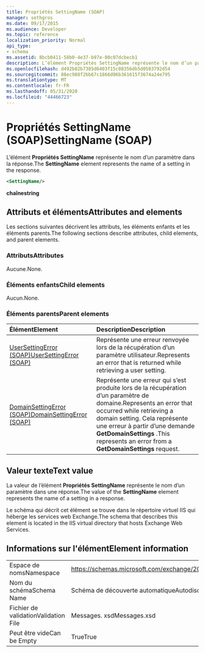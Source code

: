 ```yaml
---
title: Propriétés SettingName (SOAP)
manager: sethgros
ms.date: 09/17/2015
ms.audience: Developer
ms.topic: reference
localization_priority: Normal
api_type:
- schema
ms.assetid: 8bcb0411-58b0-4e37-b97e-00c07dcbecb1
description: L’élément Propriétés SettingName représente le nom d’un paramètre dans la réponse.
ms.openlocfilehash: d492b82b7385d6403f15c08356db5d0503792d54
ms.sourcegitcommit: 88ec988f2bb67c1866d06b361615f3674a24e795
ms.translationtype: MT
ms.contentlocale: fr-FR
ms.lasthandoff: 05/31/2020
ms.locfileid: "44466723"
---
```

# <a name="settingname-soap"></a><span data-ttu-id="12a48-103">Propriétés SettingName (SOAP)</span><span class="sxs-lookup"><span data-stu-id="12a48-103">SettingName (SOAP)</span></span>

<span data-ttu-id="12a48-104">L’élément **Propriétés SettingName** représente le nom d’un paramètre dans la réponse.</span><span class="sxs-lookup"><span data-stu-id="12a48-104">The **SettingName** element represents the name of a setting in the response.</span></span> 
  
```XML
<SettingName/>
```

 <span data-ttu-id="12a48-105">**chaîne**</span><span class="sxs-lookup"><span data-stu-id="12a48-105">**string**</span></span>
## <a name="attributes-and-elements"></a><span data-ttu-id="12a48-106">Attributs et éléments</span><span class="sxs-lookup"><span data-stu-id="12a48-106">Attributes and elements</span></span>

<span data-ttu-id="12a48-107">Les sections suivantes décrivent les attributs, les éléments enfants et les éléments parents.</span><span class="sxs-lookup"><span data-stu-id="12a48-107">The following sections describe attributes, child elements, and parent elements.</span></span>
  
### <a name="attributes"></a><span data-ttu-id="12a48-108">Attributs</span><span class="sxs-lookup"><span data-stu-id="12a48-108">Attributes</span></span>

<span data-ttu-id="12a48-109">Aucune.</span><span class="sxs-lookup"><span data-stu-id="12a48-109">None.</span></span>
  
### <a name="child-elements"></a><span data-ttu-id="12a48-110">Éléments enfants</span><span class="sxs-lookup"><span data-stu-id="12a48-110">Child elements</span></span>

<span data-ttu-id="12a48-111">Aucun.</span><span class="sxs-lookup"><span data-stu-id="12a48-111">None.</span></span>
  
### <a name="parent-elements"></a><span data-ttu-id="12a48-112">Éléments parents</span><span class="sxs-lookup"><span data-stu-id="12a48-112">Parent elements</span></span>

|<span data-ttu-id="12a48-113">**Élément**</span><span class="sxs-lookup"><span data-stu-id="12a48-113">**Element**</span></span>|<span data-ttu-id="12a48-114">**Description**</span><span class="sxs-lookup"><span data-stu-id="12a48-114">**Description**</span></span>|
|:-----|:-----|
|[<span data-ttu-id="12a48-115">UserSettingError (SOAP)</span><span class="sxs-lookup"><span data-stu-id="12a48-115">UserSettingError (SOAP)</span></span>](usersettingerror-soap.md) <br/> |<span data-ttu-id="12a48-116">Représente une erreur renvoyée lors de la récupération d’un paramètre utilisateur.</span><span class="sxs-lookup"><span data-stu-id="12a48-116">Represents an error that is returned while retrieving a user setting.</span></span>  <br/> |
|[<span data-ttu-id="12a48-117">DomainSettingError (SOAP)</span><span class="sxs-lookup"><span data-stu-id="12a48-117">DomainSettingError (SOAP)</span></span>](domainsettingerror-soap.md) <br/> |<span data-ttu-id="12a48-118">Représente une erreur qui s’est produite lors de la récupération d’un paramètre de domaine.</span><span class="sxs-lookup"><span data-stu-id="12a48-118">Represents an error that occurred while retrieving a domain setting.</span></span> <span data-ttu-id="12a48-119">Cela représente une erreur à partir d’une demande **GetDomainSettings** .</span><span class="sxs-lookup"><span data-stu-id="12a48-119">This represents an error from a **GetDomainSettings** request.</span></span>  <br/> |
   
## <a name="text-value"></a><span data-ttu-id="12a48-120">Valeur texte</span><span class="sxs-lookup"><span data-stu-id="12a48-120">Text value</span></span>

<span data-ttu-id="12a48-121">La valeur de l’élément **Propriétés SettingName** représente le nom d’un paramètre dans une réponse.</span><span class="sxs-lookup"><span data-stu-id="12a48-121">The value of the **SettingName** element represents the name of a setting in a response.</span></span> 
  
<span data-ttu-id="12a48-122">Le schéma qui décrit cet élément se trouve dans le répertoire virtuel IIS qui héberge les services web Exchange.</span><span class="sxs-lookup"><span data-stu-id="12a48-122">The schema that describes this element is located in the IIS virtual directory that hosts Exchange Web Services.</span></span>
  
## <a name="element-information"></a><span data-ttu-id="12a48-123">Informations sur l'élément</span><span class="sxs-lookup"><span data-stu-id="12a48-123">Element information</span></span>

|||
|:-----|:-----|
|<span data-ttu-id="12a48-124">Espace de noms</span><span class="sxs-lookup"><span data-stu-id="12a48-124">Namespace</span></span>  <br/> |https://schemas.microsoft.com/exchange/2010/Autodiscover  <br/> |
|<span data-ttu-id="12a48-125">Nom du schéma</span><span class="sxs-lookup"><span data-stu-id="12a48-125">Schema Name</span></span>  <br/> |<span data-ttu-id="12a48-126">Schéma de découverte automatique</span><span class="sxs-lookup"><span data-stu-id="12a48-126">Autodiscover schema</span></span>  <br/> |
|<span data-ttu-id="12a48-127">Fichier de validation</span><span class="sxs-lookup"><span data-stu-id="12a48-127">Validation File</span></span>  <br/> |<span data-ttu-id="12a48-128">Messages. xsd</span><span class="sxs-lookup"><span data-stu-id="12a48-128">Messages.xsd</span></span>  <br/> |
|<span data-ttu-id="12a48-129">Peut être vide</span><span class="sxs-lookup"><span data-stu-id="12a48-129">Can be Empty</span></span>  <br/> |<span data-ttu-id="12a48-130">True</span><span class="sxs-lookup"><span data-stu-id="12a48-130">True</span></span>  <br/> |
   


